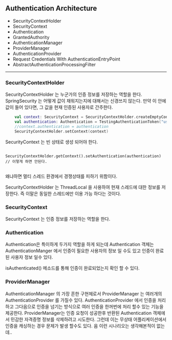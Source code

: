 ## Authentication Architecture

- SecurityContextHolder
- SecurityContext
- Authentication
- GrantedAuthority
- AuthenticationManager
- ProviderManager
- AuthenticationProvider
- Request Credentials With AuthenticationEntryPoint
- AbstractAuthenticationProcessingFilter

---
### SecurityContextHolder

SecurityContextHolder 는 누군가의 인증 정보를 저장하는 역할을 한다.
SpringSecurity 는 어떻게 값이 채워지는지에 대해서는 신경쓰지 않는다. 만약 이 안에 값이 들어 있다면, 그 값을 현재 인증된 사용자로 간주한다.

```kotlin
    val context: SecurityContext = SecurityContextHolder.createEmptyContext() 
    val authentication: Authentication = TestingAuthenticationToken("username", "password", "ROLE_USER") 
    //context.authentication = authentication
    SecurityContextHolder.setContext(context)
```
SecurityContext 는 빈 상태로 생성 되어야 한다. 

```
    SecurityContextHolder.getContext().setAuthentication(authentication) // 이렇게 하면 안된다.
    
```
왜냐하면 멀티 스레드 환경에서 경쟁상태를 피하기 위함이다.

SecurityContextHolder 는 ThreadLocal 을 사용하여 현재 스레드에 대한 정보를 저장한다. 
즉 이말은 동일한 스레드에만 이용 가능 하다는 것이다. 

### SecurityContext

SecurityContext 는 인증 정보를 저장하는 역할을 한다.

### Authentication

Authentication은 특이하게 두가지 역할을 하게 되는데 Authentication 객체는 AuthenticationManger 에서 인증이 필요한 사용자의 정보 일 수도 있고
인증이 완료된 사용자 정보 일수 있다.

isAuthenticated() 메소드를 통해 인증이 완료되었는지 확인 할 수 있다.

### ProviderManager
AuthenticationManager 의 가장 흔한 구현체로서 ProviderManager 는 여러개의 AuthenticationProvider 를 가질수 있다.
AuthenticationProvider 에서 인증을 처리하고 그다음으로 인증을 넘기는 방식으로 여러 인증을 한꺼번에 처리 할수 있는 기능을 제공한다.
ProviderManager는 인증 요청이 성공한후 반환된 Authentication 객체에서 민감한 자격증명 정보를 삭제하려고 시도한다.
그런데 이는 무상태 어플리케이션에서 인증을 캐싱하는 경우 문제가 발생 할수도 있다.
음 이런 시나리오는 생각해본적이 없는데..